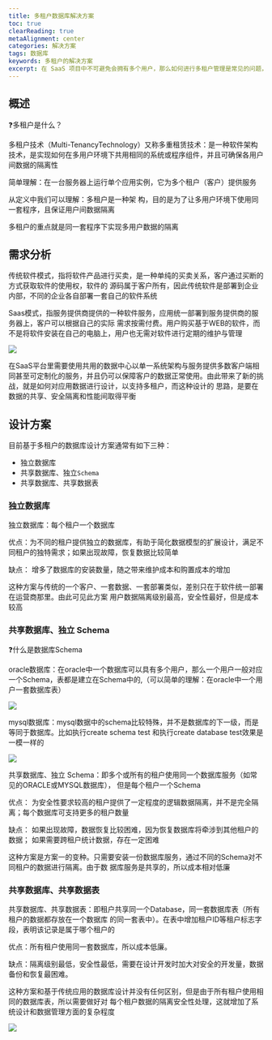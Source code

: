 ```yaml
---
title: 多租户数据库解决方案
toc: true
clearReading: true
metaAlignment: center
categories: 解决方案
tags: 数据库
keywords: 多租户的解决方案
excerpt: 在 SaaS 项目中不可避免会拥有多个用户，那么如何进行多租户管理是常见的问题，本文总结并比较常用的方法，给出三种解决方案
---
```

## 概述

:question:多租户是什么？

多租户技术（Multi-TenancyTechnology）又称多重租赁技术：是一种软件架构技术，是实现如何在多用户环境下共用相同的系统或程序组件，并且可确保各用户间数据的隔离性

简单理解：在一台服务器上运行单个应用实例，它为多个租户（客户）提供服务

从定义中我们可以理解：多租户是一种架 构，目的是为了让多用户环境下使用同一套程序，且保证用户间数据隔离

多租户的重点就是同一套程序下实现多用户数据的隔离

## 需求分析

传统软件模式，指将软件产品进行买卖，是一种单纯的买卖关系，客户通过买断的方式获取软件的使用权，软件的 源码属于客户所有，因此传统软件是部署到企业内部，不同的企业各自部署一套自己的软件系统

Saas模式，指服务提供商提供的一种软件服务，应用统一部署到服务提供商的服务器上，客户可以根据自己的实际 需求按需付费。用户购买基于WEB的软件，而不是将软件安装在自己的电脑上，用户也无需对软件进行定期的维护与管理

![](https://gitee.com/mingchaohu/blog-image/raw/master/image/image-20211031145720464.png)

在SaaS平台里需要使用共用的数据中心以单一系统架构与服务提供多数客户端相同甚至可定制化的服务，并且仍可以保障客户的数据正常使用。由此带来了新的挑战，就是如何对应用数据进行设计，以支持多租户，而这种设计的 思路，是要在数据的共享、安全隔离和性能间取得平衡

## 设计方案

目前基于多租户的数据库设计方案通常有如下三种：

- 独立数据库
- 共享数据库、独立`Schema`
- 共享数据库、共享数据表

### 独立数据库

独立数据库：每个租户一个数据库

优点：为不同的租户提供独立的数据库，有助于简化数据模型的扩展设计，满足不同租户的独特需求；如果出现故障，恢复数据比较简单

缺点： 增多了数据库的安装数量，随之带来维护成本和购置成本的增加

这种方案与传统的一个客户、一套数据、一套部署类似，差别只在于软件统一部署在运营商那里。由此可见此方案 用户数据隔离级别最高，安全性最好，但是成本较高

###  共享数据库、独立 Schema

:question:什么是数据库Schema

oracle数据库：在oracle中一个数据库可以具有多个用户，那么一个用户一般对应一个Schema，表都是建立在Schema中的,（可以简单的理解：在oracle中一个用户一套数据库表）

![](https://gitee.com/mingchaohu/blog-image/raw/master/image/image-20211031151118555.png)

mysql数据库：mysql数据中的schema比较特殊，并不是数据库的下一级，而是等同于数据库。比如执行create schema test 和执行create database test效果是一模一样的  


![](https://gitee.com/mingchaohu/blog-image/raw/master/image/image-20211031151129278.png)

共享数据库、独立 Schema：即多个或所有的租户使用同一个数据库服务（如常见的ORACLE或MYSQL数据库）， 但是每个租户一个Schema

优点： 为安全性要求较高的租户提供了一定程度的逻辑数据隔离，并不是完全隔离；每个数据库可支持更多的租户数量

缺点： 如果出现故障，数据恢复比较困难，因为恢复数据库将牵涉到其他租户的数据； 如果需要跨租户统计数据，存在一定困难

这种方案是方案一的变种。只需要安装一份数据库服务，通过不同的Schema对不同租户的数据进行隔离。由于数 据库服务是共享的，所以成本相对低廉

### 共享数据库、共享数据表

共享数据库、共享数据表：即租户共享同一个Database，同一套数据库表（所有租户的数据都存放在一个数据库 的同一套表中）。在表中增加租户ID等租户标志字段，表明该记录是属于哪个租户的

优点：所有租户使用同一套数据库，所以成本低廉。

缺点：隔离级别最低，安全性最低，需要在设计开发时加大对安全的开发量，数据备份和恢复最困难。

这种方案和基于传统应用的数据库设计并没有任何区别，但是由于所有租户使用相同的数据库表，所以需要做好对 每个租户数据的隔离安全性处理，这就增加了系统设计和数据管理方面的复杂程度

![](https://gitee.com/mingchaohu/blog-image/raw/master/image/image-20211031151423558.png)

